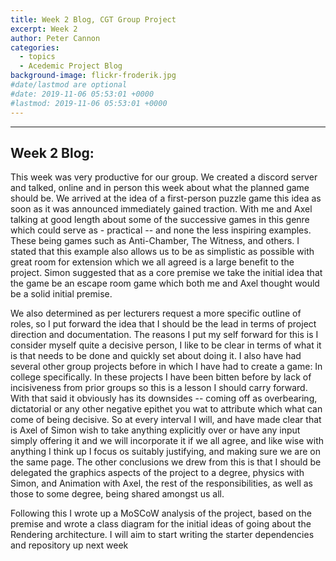 ```yaml
---
title: Week 2 Blog, CGT Group Project
excerpt: Week 2
author: Peter Cannon
categories:
  - topics
  - Acedemic Project Blog
background-image: flickr-froderik.jpg
#date/lastmod are optional
#date: 2019-11-06 05:53:01 +0000
#lastmod: 2019-11-06 05:53:01 +0000
---
```


<hr />

## Week 2 Blog: 

This week was very productive for our group. We created a discord server and talked, online and in person this week about what the planned game should be. We arrived at the idea of a first-person puzzle game this idea as soon as it was announced immediately gained traction. With me and Axel talking at good length about some of the successive games in this genre which could serve as - practical -- and none the less inspiring examples. These being games such as Anti-Chamber, The Witness, and others. I stated that this example also allows us to be as simplistic as possible with great room for extension which we all agreed is a large benefit to the project. Simon suggested that as a core premise we take the initial idea that the game be an escape room game which both me and Axel thought would be a solid initial premise.

We also determined as per lecturers request a more specific outline of roles, so I put forward the idea that I should be the lead in terms of project direction and documentation. The reasons I put my self forward for this is I consider myself quite a decisive person, I like to be clear in terms of what it is that needs to be done and quickly set about doing it. I also have had several other group projects before in which I have had to create a game: In college specifically. In these projects I have been bitten before by lack of incisiveness from prior groups so this is a lesson I should carry forward. With that said it obviously has its downsides -- coming off as overbearing, dictatorial or any other negative epithet you wat to attribute which what can come of being decisive. So at every interval I will, and have made clear that is Axel of Simon wish to take anything explicitly over or have any input simply offering it and we will incorporate it if we all agree, and like wise with anything I think up I focus os suitably justifying, and making sure we are on the same page. The other conclusions we drew from this is that I should be delegated the graphics aspects of the project to a degree, physics with Simon, and Animation with Axel, the rest of the responsibilities, as well as those to some degree, being shared amongst us all.

Following this I wrote up a MoSCoW analysis of the project, based on the premise and wrote a class diagram for the initial ideas of going about the Rendering architecture. I will aim to start writing the starter dependencies and repository up next week
